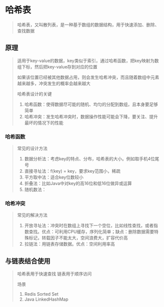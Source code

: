 # 哈希表

> 哈希表，又叫散列表，是一种基于数组的数据结构，用于快速添加、删除、查找数据

## 原理

> 适用于key-value的数据，key类似于索引，通过哈希函数，把key映射为数组下标，然后把key-value存到对应的位置
>
> 如果该位置已经被其他数据占用，则会发生哈希冲突，而且随着数组中元素越来越多，冲突发生的概率会越来越大
>
> 哈希表设计的关键
>
> 1. 哈希函数：使得数据尽可能的随机、均匀的分配到数组，且本身要足够简单
> 2. 哈希冲突：发生哈希冲突时，数据操作性能可能会下降，要关注、提升最坏的情况下的性能

### 哈希函数

> 常见的设计方法
> 1. 数据分析法：考虑key的特点、分布，哈希表的大小。例如取手机4位尾号
> 2. 直接寻址法：f(key) = key，要求key范围小，稀疏
> 3. 平方取中法：适合key位数较小
> 4. 折叠法：比如Java中对key的高16位和低16位做异或运算
> 5. 随机数法：

### 哈希冲突

> 常见的解决方法
> 1. 开放寻址法：冲突时在数组上寻找下一个空位，比如线性查找，或者指数查找。优点：可利用CPU缓存，序列化简单；缺点：删除数据需要特殊标记，转载因子不能太大，空间浪费大，扩容代价高
> 2. 拉链法：用链表存储数据。优点：空间利用率高

## 与链表结合使用

> 哈希表用于快速查找
> 链表用于顺序访问
>
> 场景
> 1. Redis Sorted Set
> 2. Java LinkedHashMap
